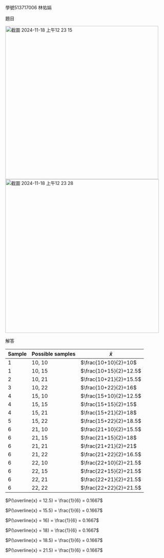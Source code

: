 學號513717006  林佑娟

題目

<img width="477" alt="截圖 2024-11-18 上午12 23 15" src="https://github.com/user-attachments/assets/143ba081-c385-40f5-90f3-0f48b2b5903e">

<img width="479" alt="截圖 2024-11-18 上午12 23 28" src="https://github.com/user-attachments/assets/3c13734f-c0c1-47fc-ba99-d3e5be7c4e5f">

解答

|Sample| Possible samples |      $\bar{x}$      |         
|------| ---------------- | ------------------- | 
|  1   | 10, 10           | $\frac{10+10}{2}=10$ | 
|  1   | 10, 15           | $\frac{10+15}{2}=12.5$ | 
|  2   | 10, 21           | $\frac{10+21}{2}=15.5$ |  
|  3   | 10, 22           | $\frac{10+22}{2}=16$   |  
|  4   | 15, 10           | $\frac{15+10}{2}=12.5$   | 
|  4   | 15, 15           | $\frac{15+15}{2}=15$   | 
|  4   | 15, 21           | $\frac{15+21}{2}=18$   |  
|  5   | 15, 22           | $\frac{15+22}{2}=18.5$ |  
|  6   | 21, 10           | $\frac{21+10}{2}=15.5$ | 
|  6   | 21, 15           | $\frac{21+15}{2}=18$ | 
|  6   | 21, 21           | $\frac{21+21}{2}=21$ | 
|  6   | 21, 22           | $\frac{21+22}{2}=16.5$ | 
|  6   | 22, 10           | $\frac{22+10}{2}=21.5$ | 
|  6   | 22, 15          | $\frac{22+15}{2}=21.5$ | 
|  6   | 22, 21           | $\frac{22+21}{2}=21.5$ | 
|  6   | 22, 22           | $\frac{22+22}{2}=21.5$ | 

$P(\overline{x} = 12.5) = \frac{1}{6} = 0.1667$

$P(\overline{x} = 15.5) = \frac{1}{6} = 0.1667$

$P(\overline{x} = 16) = \frac{1}{6} = 0.1667$

$P(\overline{x} = 18) = \frac{1}{6} = 0.1667$

$P(\overline{x} = 18.5) = \frac{1}{6} = 0.1667$

$P(\overline{x} = 21.5) = \frac{1}{6} = 0.1667$




